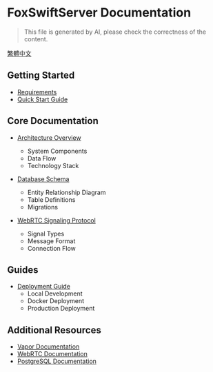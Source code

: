 # FoxSwiftServer Documentation

> This file is generated by AI, please check the correctness of the content.

[繁體中文](index.zh-TW.md)

## Getting Started

- [Requirements](en/requirements.md)
- [Quick Start Guide](en/quickstart.md)

## Core Documentation

- [Architecture Overview](en/architecture.md)
  - System Components
  - Data Flow
  - Technology Stack

- [Database Schema](en/database.md)
  - Entity Relationship Diagram
  - Table Definitions
  - Migrations

- [WebRTC Signaling Protocol](en/signaling.md)
  - Signal Types
  - Message Format
  - Connection Flow

## Guides

- [Deployment Guide](en/deployment.md)
  - Local Development
  - Docker Deployment
  - Production Deployment

## Additional Resources

- [Vapor Documentation](https://docs.vapor.codes)
- [WebRTC Documentation](https://webrtc.org/getting-started/overview)
- [PostgreSQL Documentation](https://www.postgresql.org/docs/)
